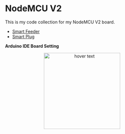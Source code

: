 # NodeMCU V2

This is my code collection for my NodeMCU V2 board.

- [Smart Feeder](https://github.com/ariyanki/nodemcu-iot/tree/master/feeding_timer)
- [Smart Plug](https://github.com/ariyanki/nodemcu-iot/tree/master/smart_plug)

**Arduino IDE Board Setting**
<p align="center">
  <img src="https://raw.githubusercontent.com/ariyanki/nodemcu-iot/master/Docs/image/board-setting.png" width="250" title="hover text">
</p>

